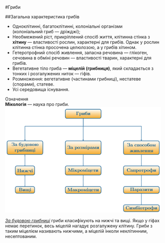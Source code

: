 #Гриби

##Загальна характеристика грибів

<ul>
<li>Одноклітинні, багатоклітинні, колоніальні організми</br>(колоніальний гриб — дріжджі);</li>
<li>Необмежений ріст, прикріплений спосіб життя, клітинна стінка з <b>хітину</b> — властивості рослин, характерні для грибів. Однак у рослин клітинна стінка просочена целюлозою, а у грибів хітином.</li>
<li>Гетеротрофний спосіб живлення, запасна речовина — глікоген, сечовина в обміні речовин — властивості тварин, характерні для грибів.</li>
<li>Вегетативне тіло гриба — <b>міцелій (грибниця)</b>, який складається з тонких і розгалужених ниток — гіфів.</li>
<li>Розмноження: вегетативне (частинами грибниці), нестатеве (спорами), статеве.</li>
<li>Усі середовища існування.</li>
</ul>

<div class="space">
<div class="eoz-wrap">
<span class="eoz">Означення</span>
<div class="eoz-text">
<b>Мікологія</b> — наука про гриби.
</div>
</div>
</div>

<div align="center"><img src="b161_box1.png"/></div>

<p><u><i>За будовою грибниці</i></u> гриби класифікують на нижчі та вищі. Якщо у гіфах немає перетинок, весь міцелій нагадує розгалужену клітину. Гриби з таким міцелієм називають <span class="p1">нижчими</span>, а міцелій  інколи <span class="p1">неклітинним</span>, <span class="p1">несептованим</span>.</p>

